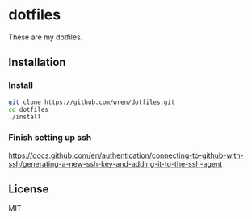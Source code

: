 # dotfiles

These are my dotfiles.

## Installation

### Install
```bash
git clone https://github.com/wren/dotfiles.git
cd dotfiles
./install
```

### Finish setting up ssh

https://docs.github.com/en/authentication/connecting-to-github-with-ssh/generating-a-new-ssh-key-and-adding-it-to-the-ssh-agent

## License

MIT